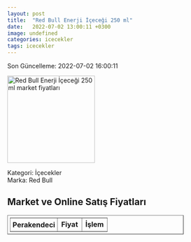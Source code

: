 ```yaml
---
layout: post
title:  "Red Bull Enerji İçeceği 250 ml"
date:   2022-07-02 13:00:11 +0300
image: undefined
categories: icecekler
tags: icecekler
---
```


Son Güncelleme: 2022-07-02 16:00:11

<img src="undefined" width="200" alt="Red Bull Enerji İçeceği 250 ml market fiyatları" />

Kategori: İçecekler
<br />
Marka: Red Bull

<h2>Market ve Online Satış Fiyatları</h2>

<table border="1" style="padding: 5px;width:80%;">
  <tr>
    <td style="padding: 5px;"><strong>Perakendeci</strong></td>
    <td><strong>Fiyat</strong></td>
    <td><strong>İşlem</strong></td>
  </tr>
  
</table>
